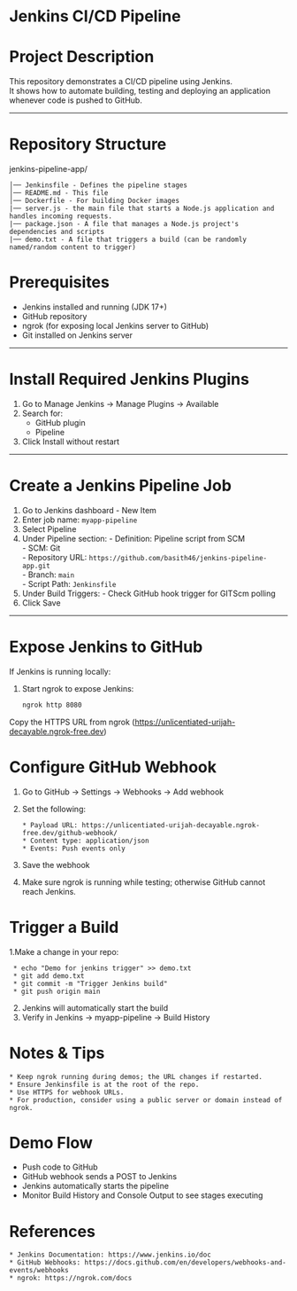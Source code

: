 # Jenkins CI/CD Pipeline

# Project Description
This repository demonstrates a CI/CD pipeline using Jenkins.  
It shows how to automate building, testing and deploying an application whenever code is pushed to GitHub.

---

# Repository Structure
 jenkins-pipeline-app/
      
    │── Jenkinsfile - Defines the pipeline stages
    │── README.md - This file
    │── Dockerfile - For building Docker images
    |── server.js - the main file that starts a Node.js application and handles incoming requests.
    |── package.json - A file that manages a Node.js project's dependencies and scripts
    |── demo.txt - A file that triggers a build (can be randomly named/random content to trigger)

# Prerequisites
- Jenkins installed and running (JDK 17+)
- GitHub repository
- ngrok (for exposing local Jenkins server to GitHub)
- Git installed on Jenkins server

---

# Install Required Jenkins Plugins
   1. Go to Manage Jenkins → Manage Plugins → Available
   2. Search for:
      - GitHub plugin
      - Pipeline
   3. Click Install without restart

---

# Create a Jenkins Pipeline Job
   1. Go to Jenkins dashboard - New Item 
   2. Enter job name: `myapp-pipeline`  
   3. Select Pipeline
   4. Under Pipeline section:
     - Definition: Pipeline script from SCM  
     - SCM: Git  
     - Repository URL: `https://github.com/basith46/jenkins-pipeline-app.git`  
     - Branch: `main`  
     - Script Path: `Jenkinsfile`  
   5. Under Build Triggers:
     - Check GitHub hook trigger for GITScm polling
   6. Click Save

---

# Expose Jenkins to GitHub
If Jenkins is running locally:

1. Start ngrok to expose Jenkins:
   ```bash
   ngrok http 8080

Copy the HTTPS URL from ngrok (https://unlicentiated-urijah-decayable.ngrok-free.dev)

# Configure GitHub Webhook
   1. Go to GitHub → Settings → Webhooks → Add webhook
   2. Set the following:

          * Payload URL: https://unlicentiated-urijah-decayable.ngrok-free.dev/github-webhook/
          * Content type: application/json
          * Events: Push events only
   4. Save the webhook
   5. Make sure ngrok is running while testing; otherwise GitHub cannot reach Jenkins.

# Trigger a Build
   1.Make a change in your repo:
     
     * echo "Demo for jenkins trigger" >> demo.txt
     * git add demo.txt
     * git commit -m "Trigger Jenkins build"
     * git push origin main
   2. Jenkins will automatically start the build
   3. Verify in Jenkins → myapp-pipeline → Build History

# Notes & Tips
    * Keep ngrok running during demos; the URL changes if restarted.
    * Ensure Jenkinsfile is at the root of the repo.
    * Use HTTPS for webhook URLs.
    * For production, consider using a public server or domain instead of ngrok.

# Demo Flow
  * Push code to GitHub
  * GitHub webhook sends a POST to Jenkins
  * Jenkins automatically starts the pipeline
  * Monitor Build History and Console Output to see stages executing

# References
    * Jenkins Documentation: https://www.jenkins.io/doc
    * GitHub Webhooks: https://docs.github.com/en/developers/webhooks-and-events/webhooks
    * ngrok: https://ngrok.com/docs
